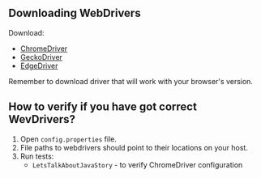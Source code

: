 ## Downloading WebDrivers
Download:
- [ChromeDriver](https://chromedriver.chromium.org/downloads)
- [GeckoDriver](https://github.com/mozilla/geckodriver/releases)
- [EdgeDriver](https://developer.microsoft.com/en-us/microsoft-edge/tools/webdriver/)

Remember to download driver that will work with your browser's version.

## How to verify if you have got correct WevDrivers?
1. Open `config.properties` file.
2. File paths to webdrivers should point to their locations on your host.
3. Run tests:
    - `LetsTalkAboutJavaStory` - to verify ChromeDriver configuration